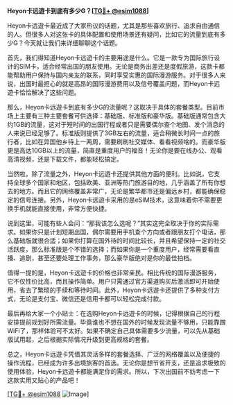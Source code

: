 **Heyon卡远遊卡到底有多少G？[[TG💪+ @esim1088](https://t.me/s/esim1088)]**

Heyon卡远遊卡最近成了大家热议的话题，尤其是那些喜欢旅行、追求自由通信的人。但很多人对这张卡的具体配置和使用场景还有疑问，比如它的流量到底有多少G？今天就让我们来详细聊聊这个话题。

首先，我们得知道Heyon卡远遊卡的主要用途是什么。它是一款专为国际旅行设计的SIM卡，适合经常出国的朋友使用。无论是商务出差还是度假旅游，这款卡都能帮助用户保持与国内亲友的联系，同时享受实惠的国际漫游服务。对于很多人来说，出国时最担心的就是高昂的国际漫游费用以及信号覆盖问题，而Heyon卡远遊卡恰恰解决了这些问题。

那么，Heyon卡远遊卡到底有多少G的流量呢？这取决于具体的套餐类型。目前市场上主要有三种主要套餐可供选择：基础版、标准版和豪华版。基础版通常包含大约1GB的流量，这对于短时间的出国行程或者只是需要偶尔查个地图、发个消息的人来说已经足够了。标准版则提供了3GB左右的流量，适合稍微长时间一点的旅行者，比如在异国他乡待上一两周，需要刷刷社交媒体、看看视频啥的。而豪华版更是高达10GB以上的流量，简直是重度用户的福音！无论你是要在线办公、观看高清视频，还是下载文件，都能轻松搞定。

当然啦，除了流量之外，Heyon卡远遊卡还提供其他方面的便利。比如说，它支持全球多个国家和地区，包括欧美、亚洲等热门旅游目的地，几乎涵盖了所有你想去的地方。而且它的网络覆盖非常广，无论是繁华都市还是偏远乡村，都能确保稳定的信号连接。另外，Heyon卡远遊卡采用的是eSIM技术，这意味着你不需要更换手机就能直接使用，非常方便快捷。

说到这里，可能有些人会问：“那我该怎么选呢？”其实这完全取决于你的实际需求。如果你只是计划短期出国，偶尔需要用手机查个方向或者跟朋友打个电话，那么基础版就很合适；如果你打算在国外待的时间比较长，并且希望保持一定的社交活跃度，那么标准版是个不错的选择；而如果你是一个重度用户，经常需要看直播、追剧，甚至还要处理工作事务，那么豪华版绝对是你的最佳拍档。

值得一提的是，Heyon卡远遊卡的价格也非常亲民。相比传统的国际漫游服务，它不仅性价比高，而且操作简单。用户只需通过官方渠道购买后激活即可开始使用，省去了繁琐的手续和等待时间。此外，Heyon卡远遊卡还提供了多种支付方式，无论是支付宝、微信还是信用卡都可以轻松完成付款。

最后再给大家一个小贴士：在选购Heyon卡远遊卡的时候，记得根据自己的行程安排提前规划好所需流量。毕竟谁也不想在国外的时候发现流量不够用，只能靠蹭WiFi了，那样体验可不太好。如果不确定自己具体需要多少流量，可以先从基础版试用起，之后根据实际情况升级到更高规格的套餐。

总之，Heyon卡远遊卡凭借其灵活多样的套餐选择、广泛的网络覆盖以及便捷的操作流程，已经成为许多出境旅客的首选。无论你是想节省开支，还是追求极致的使用体验，Heyon卡远遊卡都能满足你的需求。所以，下次出国前不妨考虑一下这款实用又贴心的产品吧！

[[TG💪+ @esim1088](https://t.me/s/esim1088) ![Image](https://i.postimg.cc/4NQfJmqS/Snipaste-2025-05-13-00-14-12.png)]